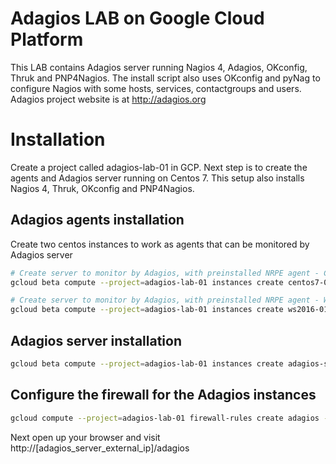 # Adagios LAB on Google Cloud Platform
This LAB contains Adagios server running Nagios 4, Adagios, OKconfig, Thruk and PNP4Nagios.
The install script also uses OKconfig and pyNag to configure Nagios with some hosts, services, contactgroups and users.
Adagios project website is at http://adagios.org

# Installation
Create a project called adagios-lab-01 in GCP. Next step is to create the agents and Adagios server running on Centos 7.
This setup also installs Nagios 4, Thruk, OKconfig and PNP4Nagios.

## Adagios agents installation
Create two centos instances to work as agents that can be monitored by Adagios server 
```bash
# Create server to monitor by Adagios, with preinstalled NRPE agent - Centos 7
gcloud beta compute --project=adagios-lab-01 instances create centos7-01 --machine-type=f1-micro --tags=adagios --image=centos-7-v20180523 --image-project=centos-cloud --metadata-from-file startup-script=scripts/install-adagios-agent.sh

# Create server to monitor by Adagios, with preinstalled NRPE agent - Windows Server 2016
gcloud beta compute --project=adagios-lab-01 instances create ws2016-01 --machine-type=n1-standard-1 --tags=adagios --image=windows-server-2016-dc-v20180508 --image-project=windows-cloud --boot-disk-size=50GB --metadata-from-file windows-startup-script-ps1=scripts/install-adagios-agent.ps1
```
## Adagios server installation
```bash
gcloud beta compute --project=adagios-lab-01 instances create adagios-server --machine-type=f1-micro --tags=http-server,https-server,adagios --image=centos-7-v20180523 --image-project=centos-cloud --metadata-from-file startup-script=scripts/install-adagios-server.sh
```

## Configure the firewall for the Adagios instances
```bash
gcloud compute --project=adagios-lab-01 firewall-rules create adagios --direction=INGRESS --priority=1000 --network=default --action=ALLOW --rules=tcp:5666,tcp:6557 --source-ranges=0.0.0.0/0 --target-tags=adagios
```

Next open up your browser and visit http://[adagios_server_external_ip]/adagios
